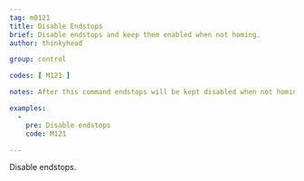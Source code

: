 ```yaml
---
tag: m0121
title: Disable Endstops
brief: Disable endstops and keep them enabled when not homing.
author: thinkyhead

group: control

codes: [ M121 ]

notes: After this command endstops will be kept disabled when not homing. This may have side-effects if using `SD_ABORT_ON_ENDSTOP_HIT`.

examples:
  -
    pre: Disable endstops
    code: M121

---
```


Disable endstops.
